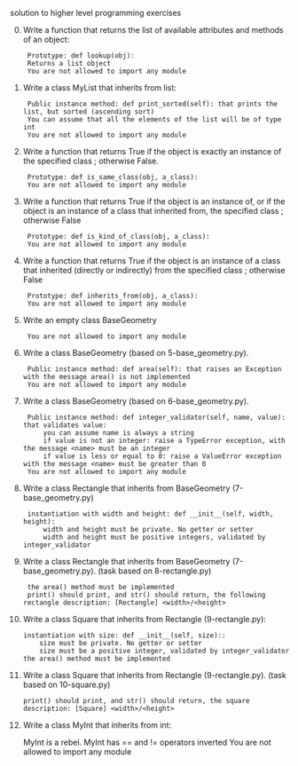 solution to higher level programming exercises

0. Write a function that returns the list of available attributes and methods of an object:

        Prototype: def lookup(obj):
        Returns a list object
        You are not allowed to import any module

1. Write a class MyList that inherits from list:

        Public instance method: def print_sorted(self): that prints the list, but sorted (ascending sort)
        You can assume that all the elements of the list will be of type int
        You are not allowed to import any module

2. Write a function that returns True if the object is exactly an instance of the specified class ; otherwise False.

        Prototype: def is_same_class(obj, a_class):
        You are not allowed to import any module

3. Write a function that returns True if the object is an instance of, or if the object is an instance of a class that inherited from, the specified class ; otherwise False

        Prototype: def is_kind_of_class(obj, a_class):
        You are not allowed to import any module

4. Write a function that returns True if the object is an instance of a class that inherited (directly or indirectly) from the specified class ; otherwise False

        Prototype: def inherits_from(obj, a_class):
        You are not allowed to import any module

5. Write an empty class BaseGeometry

        You are not allowed to import any module

6. Write a class BaseGeometry (based on 5-base_geometry.py).

        Public instance method: def area(self): that raises an Exception with the message area() is not implemented
        You are not allowed to import any module

7. Write a class BaseGeometry (based on 6-base_geometry.py).

        Public instance method: def integer_validator(self, name, value): that validates value:
            you can assume name is always a string
            if value is not an integer: raise a TypeError exception, with the message <name> must be an integer
            if value is less or equal to 0: raise a ValueError exception with the message <name> must be greater than 0
        You are not allowed to import any module

8. Write a class Rectangle that inherits from BaseGeometry (7-base_geometry.py)

        instantiation with width and height: def __init__(self, width, height):
            width and height must be private. No getter or setter
            width and height must be positive integers, validated by integer_validator

9. Write a class Rectangle that inherits from BaseGeometry (7-base_geometry.py). (task based on 8-rectangle.py)

        the area() method must be implemented
        print() should print, and str() should return, the following rectangle description: [Rectangle] <width>/<height>

10. Write a class Square that inherits from Rectangle (9-rectangle.py):

        instantiation with size: def __init__(self, size)::
            size must be private. No getter or setter
            size must be a positive integer, validated by integer_validator
        the area() method must be implemented

11. Write a class Square that inherits from Rectangle (9-rectangle.py). (task based on 10-square.py)

        print() should print, and str() should return, the square description: [Square] <width>/<height>

100. Write a class MyInt that inherits from int:

        MyInt is a rebel. MyInt has == and != operators inverted
        You are not allowed to import any module


